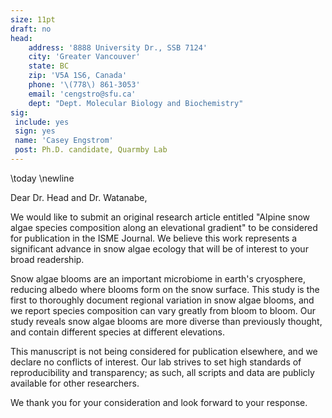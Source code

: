 ```yaml
---
size: 11pt
draft: no
head:
    address: '8888 University Dr., SSB 7124'
    city: 'Greater Vancouver'
    state: BC
    zip: 'V5A 1S6, Canada'
    phone: '\(778\) 861-3053'
    email: 'cengstro@sfu.ca'
    dept: "Dept. Molecular Biology and Biochemistry"
sig:
 include: yes
 sign: yes
 name: 'Casey Engstrom'
 post: Ph.D. candidate, Quarmby Lab
---
```


\today
\newline

Dear Dr. Head and Dr. Watanabe,

We would like to submit an original research article entitled "Alpine snow algae species composition along an elevational gradient" to be considered for publication in the ISME Journal. We believe this work represents a significant advance in snow algae ecology that will be of interest to your broad readership. 

Snow algae blooms are an important microbiome in earth's cryosphere, reducing albedo where blooms form on the snow surface. This study is the first to thoroughly document regional variation in snow algae blooms, and we report species composition can vary greatly from bloom to bloom. Our study reveals snow algae blooms are more diverse than previously thought, and contain different species at different elevations.

This manuscript is not being considered for publication elsewhere, and we declare no conflicts of interest. Our lab strives to set high standards of reproducibility and transparency; as such, all scripts and data are publicly available for other researchers.

We thank you for your consideration and look forward to your response.